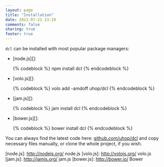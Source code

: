 ```yaml
---
layout: page
title: "Installation"
date: 2012-07-21 13:19
comments: false
sharing: true
footer: true
---
```


`dcl` can be installed with most popular package managers:

* [node.js][]:

  {% codeblock %}
  npm install dcl
  {% endcodeblock %}

* [volo.js][]:

  {% codeblock %}
  volo add -amdoff uhop/dcl
  {% endcodeblock %}

* [jam.js][]:

  {% codeblock %}
  jam install dcl
  {% endcodeblock %}

* [bower.js][]:

  {% codeblock %}
  bower install dcl
  {% endcodeblock %}

You can always find the latest code here: [github.com/uhop/dcl](https://github.com/uhop/dcl)
and copy necessary files manually, or clone the whole project, if you wish.

[node.js]:  http://nodejs.org/   node.js
[volo.js]:  http://volojs.org/   volo.js
[jam.js]:   http://jamjs.org/    jam.js
[bower.js]: http://bower.io/     Bower

